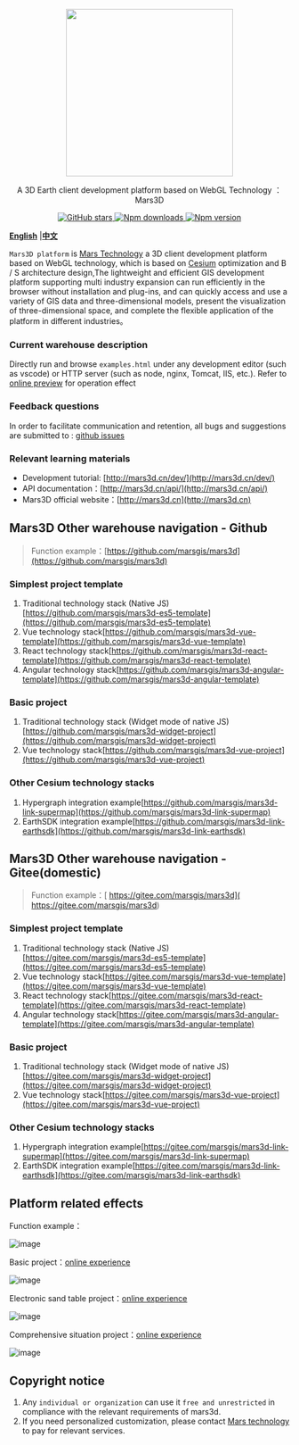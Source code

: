  
<p align="center">
<img src="https://mars3d.cn/logo.png" width="300px" />
</p>

<p align="center">A 3D Earth client development platform based on WebGL Technology ：Mars3D</p>

<p align="center">
<a target="_black" href="https://github.com/marsgis/mars3d">
<img alt="GitHub stars" src="https://img.shields.io/github/stars/marsgis/mars3d?style=flat&logo=github">
</a>
<a target="_black" href="https://www.npmjs.com/package/mars3d">
<img alt="Npm downloads" src="https://img.shields.io/npm/dt/mars3d?style=flat&logo=npm">
</a>
<a target="_black" href="https://www.npmjs.com/package/mars3d">
<img alt="Npm version" src="https://img.shields.io/npm/v/mars3d.svg?style=flat&logo=npm&label=version"/>
</a>
</p>

[**English**](./README_EN.md) |[**中文**](./README.md) 

 `Mars3D platform` is [Mars Technology](http://marsgis.cn/) a 3D client development platform based on WebGL technology, which is based on [Cesium](https://cesium.com/cesiumjs/) optimization and B / S architecture design,The lightweight and efficient GIS development platform supporting multi industry expansion can run efficiently in the browser without installation and plug-ins, and can quickly access and use a variety of GIS data and three-dimensional models, present the visualization of three-dimensional space, and complete the flexible application of the platform in different industries。


### Current warehouse description 
Directly run and browse `examples.html` under any development editor (such as vscode) or HTTP server (such as node, nginx, Tomcat, IIS, etc.). Refer to [online preview](http://mars3d.cn/example) for operation effect
 
### Feedback questions
 In order to facilitate communication and retention, all bugs and suggestions are submitted to : [github issues](https://github.com/marsgis/mars3d/issues)  
 
### Relevant learning materials

- Development tutorial: [http://mars3d.cn/dev/](http://mars3d.cn/dev/)  
- API documentation：[http://mars3d.cn/api/](http://mars3d.cn/api/)  
- Mars3D official website：[http://mars3d.cn](http://mars3d.cn)  


 

## Mars3D Other warehouse navigation - Github
> Function example：[https://github.com/marsgis/mars3d](https://github.com/marsgis/mars3d)    

### Simplest project template
1. Traditional technology stack (Native JS)[https://github.com/marsgis/mars3d-es5-template](https://github.com/marsgis/mars3d-es5-template)
2. Vue technology stack[https://github.com/marsgis/mars3d-vue-template](https://github.com/marsgis/mars3d-vue-template)
3. React technology stack[https://github.com/marsgis/mars3d-react-template](https://github.com/marsgis/mars3d-react-template)
4. Angular technology stack[https://github.com/marsgis/mars3d-angular-template](https://github.com/marsgis/mars3d-angular-template)

### Basic project
1. Traditional technology stack (Widget mode of native JS)[https://github.com/marsgis/mars3d-widget-project](https://github.com/marsgis/mars3d-widget-project)
2. Vue technology stack[https://github.com/marsgis/mars3d-vue-project](https://github.com/marsgis/mars3d-vue-project)

 
### Other Cesium technology stacks 
1. Hypergraph integration example[https://github.com/marsgis/mars3d-link-supermap](https://github.com/marsgis/mars3d-link-supermap)
2. EarthSDK integration example[https://github.com/marsgis/mars3d-link-earthsdk](https://github.com/marsgis/mars3d-link-earthsdk)
 
 
## Mars3D Other warehouse navigation - Gitee(domestic)
> Function example：[ https://gitee.com/marsgis/mars3d]( https://gitee.com/marsgis/mars3d)

### Simplest project template
1. Traditional technology stack (Native JS)[https://gitee.com/marsgis/mars3d-es5-template](https://gitee.com/marsgis/mars3d-es5-template)
2. Vue technology stack[https://gitee.com/marsgis/mars3d-vue-template](https://gitee.com/marsgis/mars3d-vue-template)
3. React technology stack[https://gitee.com/marsgis/mars3d-react-template](https://gitee.com/marsgis/mars3d-react-template)
4. Angular technology stack[https://gitee.com/marsgis/mars3d-angular-template](https://gitee.com/marsgis/mars3d-angular-template)

### Basic project
1. Traditional technology stack (Widget mode of native JS)[https://gitee.com/marsgis/mars3d-widget-project](https://gitee.com/marsgis/mars3d-widget-project)
2. Vue technology stack[https://gitee.com/marsgis/mars3d-vue-project](https://gitee.com/marsgis/mars3d-vue-project)

 
### Other Cesium technology stacks
1. Hypergraph integration example[https://gitee.com/marsgis/mars3d-link-supermap](https://gitee.com/marsgis/mars3d-link-supermap)
2. EarthSDK integration example[https://gitee.com/marsgis/mars3d-link-earthsdk](https://gitee.com/marsgis/mars3d-link-earthsdk)
 

## Platform related effects  
 Function example：
 
 ![image](http://mars3d.cn/img/example.jpg)
 
 Basic project：[online experience](http://mars3d.cn/project/jcxm/index.html)

 ![image](http://mars3d.cn/img/jcxm.jpg)
 
 Electronic sand table project：[online experience](http://mars3d.cn/project/dzsp/login.html)

 ![image](http://mars3d.cn/img/dzsp.jpg)
 
 Comprehensive situation project：[online experience](http://mars3d.cn/project/zhts/index.html)

 ![image](http://mars3d.cn/img/zhts.jpg)


## Copyright notice
1. Any `individual or organization` can use it `free and unrestricted` in compliance with the relevant requirements of mars3d.
2. If you need personalized customization, please contact [Mars technology](http://mars3d.cn) to pay for relevant services.
